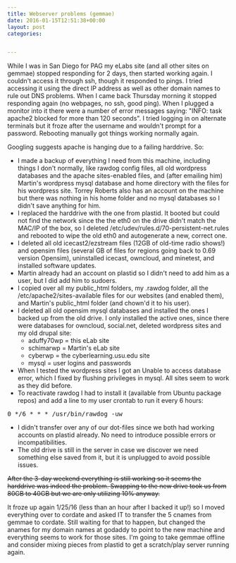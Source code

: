 ```yaml
---
title: Webserver problems (gemmae)
date: 2016-01-15T12:51:38+00:00
layout: post
categories:


---
```

While I was in San Diego for PAG my eLabs site (and all other sites on gemmae) stopped responding for 2 days, then started working again. I couldn't access it through ssh, though it responded to pings. I tried accessing it using the direct IP address as well as other domain names to rule out DNS problems. When I came back Thursday morning it stopped responding again (no webpages, no ssh, good ping). When I plugged a monitor into it there were a number of error messages saying: "INFO: task apache2 blocked for more than 120 seconds". I tried logging in on alternate terminals but it froze after the username and wouldn't prompt for a password. Rebooting manually got things working normally again.

Googling suggests apache is hanging due to a failing harddrive. So:

  * I made a backup of everything I need from this machine, including things I don't normally, like rawdog config files, all old wordpress databases and the apache sites-enabled files, and (after emailing him) Martin's wordpress mysql database and home directory with the files for his wordpress site. Torrey Roberts also has an account on the machine but there was nothing in his home folder and no mysql databases so I didn't save anything for him.
  * I replaced the harddrive with the one from plastid. It booted but could not find the network since the the eth0 on the drive didn't match the MAC/IP of the box, so I deleted /etc/udev/rules.d/70-persistent-net.rules and rebooted to wipe the old eth0 and autogenerate a new, correct one.
  * I deleted all old icecast2/ezstream files (12GB of old-time radio shows!) and opensim files (several GB of files for regions going back to 0.69 version Opensim), uninstalled icecast, owncloud, and minetest, and installed software updates.
  * Martin already had an account on plastid so I didn't need to add him as a user, but I did add him to sudoers.
  * I copied over all my public\_html folders, my .rawdog folder, all the /etc/apache2/sites-available files for our websites (and enabled them), and Martin's public\_html folder (and chown'd it to his user).
  * I deleted all old opensim mysql databases and installed the ones I backed up from the old drive. I only installed the active ones, since there were databases for owncloud, social.net, deleted wordpress sites and my old drupal site:
      * aduffy70wp = this eLab site
      * schimarwp = Martin's eLab site
      * cyberwp = the cyberlearning.usu.edu site
      * mysql = user logins and passwords
  * When I tested the wordpress sites I got an Unable to access database error, which I fixed by flushing privileges in mysql. All sites seem to work as they did before.
  * To reactivate rawdog I had to install it (available from Ubuntu package repos) and add a line to my user crontab to run it every 6 hours:

<pre>0 */6 * * * /usr/bin/rawdog -uw</pre>

  * I didn't transfer over any of our dot-files since we both had working accounts on plastid already. No need to introduce possible errors or incompatibilities.
  * The old drive is still in the server in case we discover we need something else saved from it, but it is unplugged to avoid possible issues.

<del>After the 3-day weekend everything is still working so it seems the harddrive was indeed the problem. Swapping to the new drive took us from 80GB to 40GB but we are only utilizing 10% anyway.</del>

It froze up again 1/25/16 (less than an hour after I backed it up!) so I moved everything over to cordate and asked IT to transfer the 5 cnames from gemmae to cordate. Still waiting for that to happen, but changed the anames for my domain names at godaddy to point to the new machine and everything seems to work for those sites. I'm going to take gemmae offline and consider mixing pieces from plastid to get a scratch/play server running again.

&nbsp;
